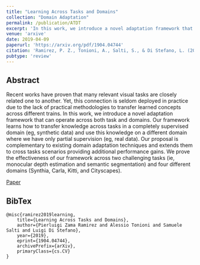 ```yaml
---
title: "Learning Across Tasks and Domains"
collection: "Domain Adaptation"
permalink: /publication/ATDT
excerpt: 'In this work, we introduce a novel adaptation framework that can operate across both task and domains.'
venue: 'arxive'
date: 2019-04-09
paperurl: 'https://arxiv.org/pdf/1904.04744'
citation: 'Ramirez, P. Z., Tonioni, A., Salti, S., & Di Stefano, L. (2019). Learning Across Tasks and Domains. arXiv preprint arXiv:1904.04744.'
pubtype: 'review'
---
```

## Abstract
Recent works have proven that many relevant visual tasks are closely related one to another. Yet, this connection is seldom deployed in practice due to the lack of practical methodologies to transfer learned concepts across different trains. In this work, we introduce a novel adaptation framework that can operate across both task and domains. Our framework learns how to transfer knowledge across tasks in a completely supervised domain (eg, synthetic data) and use this knowledge on a different domain where we have only partial supervision (eg, real data). Our proposal is complementary to existing domain adaptation techniques and extends them to cross tasks scenarios providing additional performance gains. We prove the effectiveness of our framework across two challenging tasks (ie, monocular depth estimation and semantic segmentation) and four different domains (Synthia, Carla, Kitti, and Cityscapes).

[Paper](https://arxiv.org/pdf/1904.04744)

## BibTex
```
@misc{ramirez2019learning,
    title={Learning Across Tasks and Domains},
    author={Pierluigi Zama Ramirez and Alessio Tonioni and Samuele Salti and Luigi Di Stefano},
    year={2019},
    eprint={1904.04744},
    archivePrefix={arXiv},
    primaryClass={cs.CV}
}
```